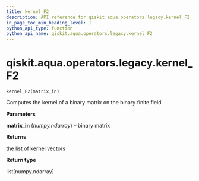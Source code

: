 ```yaml
---
title: kernel_F2
description: API reference for qiskit.aqua.operators.legacy.kernel_F2
in_page_toc_min_heading_level: 1
python_api_type: function
python_api_name: qiskit.aqua.operators.legacy.kernel_F2
---
```


# qiskit.aqua.operators.legacy.kernel\_F2

<span id="qiskit.aqua.operators.legacy.kernel_F2" />

`kernel_F2(matrix_in)`

Computes the kernel of a binary matrix on the binary finite field

**Parameters**

**matrix\_in** (*numpy.ndarray*) – binary matrix

**Returns**

the list of kernel vectors

**Return type**

list\[numpy.ndarray]

